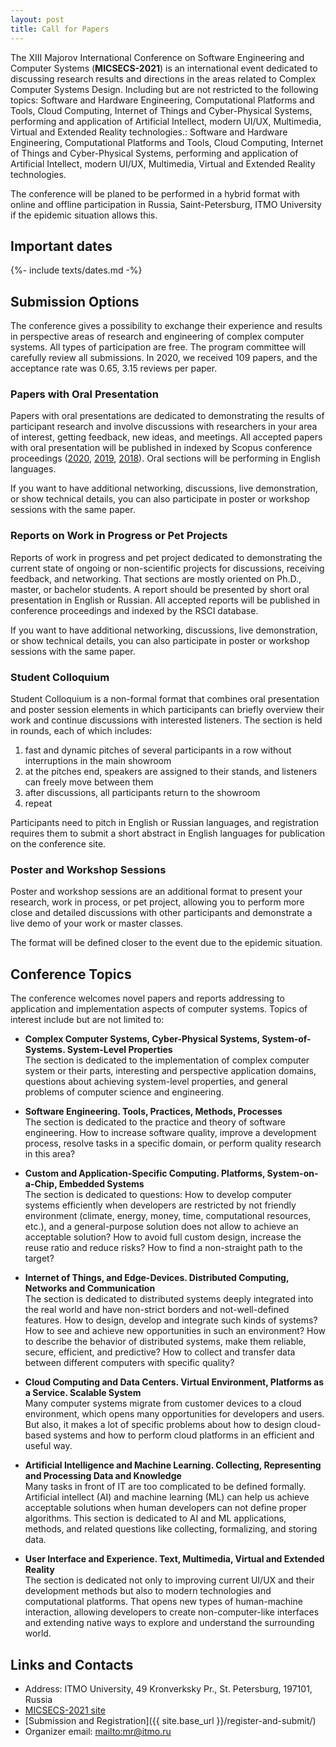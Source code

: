 ```yaml
---
layout: post
title: Call for Papers
---
```


The XIII Majorov International Conference on Software Engineering and Computer Systems (**MICSECS-2021**) is an international event dedicated to discussing research results and directions in the areas related to Complex Computer Systems Design. Including but are not restricted to the following topics: Software and Hardware Engineering, Computational Platforms and Tools, Cloud Computing, Internet of Things and Cyber-Physical Systems, performing and application of Artificial Intellect, modern UI/UX, Multimedia, Virtual and Extended Reality technologies.: Software and Hardware Engineering, Computational Platforms and Tools, Cloud Computing, Internet of Things and Cyber-Physical Systems, performing and application of Artificial Intellect, modern UI/UX, Multimedia, Virtual and Extended Reality technologies.

The conference will be planed to be performed in a hybrid format with online and offline participation in Russia, Saint-Petersburg, ITMO University if the epidemic situation allows this.

## Important dates

{%- include texts/dates.md -%}

## Submission Options

The conference gives a possibility to exchange their experience and results in perspective areas of research and engineering of complex computer systems. All types of participation are free. The program committee will carefully review all submissions. In 2020, we received 109 papers, and the acceptance rate was 0.65, 3.15 reviews per paper. 

### Papers with Oral Presentation

Papers with oral presentations are dedicated to demonstrating the results of participant research and involve discussions with researchers in your area of interest, getting feedback, new ideas, and meetings. All accepted papers with oral presentation will be published in indexed by Scopus conference proceedings ([2020](http://ceur-ws.org/Vol-2893/), [2019](http://ceur-ws.org/Vol-2590/), [2018](http://ceur-ws.org/Vol-2344/)). Oral sections will be performing in English languages.

If you want to have additional networking, discussions, live demonstration, or show technical details, you can also participate in poster or workshop sessions with the same paper.

### Reports on Work in Progress or Pet Projects

Reports of work in progress and pet project dedicated to demonstrating the current state of ongoing or non-scientific projects for discussions, receiving feedback, and networking. That sections are mostly oriented on Ph.D., master, or bachelor students. A report should be presented by short oral presentation in English or Russian. All accepted reports will be published in conference proceedings and indexed by the RSCI database.

If you want to have additional networking, discussions, live demonstration, or show technical details, you can also participate in poster or workshop sessions with the same paper.

### Student Colloquium 

Student Colloquium is a non-formal format that combines oral presentation and poster session elements in which participants can briefly overview their work and continue discussions with interested listeners. The section is held in rounds, each of which includes:

1. fast and dynamic pitches of several participants in a row without interruptions in the main showroom
2. at the pitches end, speakers are assigned to their stands, and listeners can freely move between them
3. after discussions, all participants return to the showroom
4. repeat

Participants need to pitch in English or Russian languages, and registration requires them to submit a short abstract in English languages for publication on the conference site.

### Poster and Workshop Sessions

Poster and workshop sessions are an additional format to present your research, work in process, or pet project, allowing you to perform more close and detailed discussions with other participants and demonstrate a live demo of your work or master classes. 

The format will be defined closer to the event due to the epidemic situation.

## Conference Topics

The conference welcomes novel papers and reports addressing to application and implementation aspects of computer systems. Topics of interest include but are not limited to:

- **Complex Computer Systems, Cyber-Physical Systems, System-of-Systems. System-Level Properties** <br/>
The section is dedicated to the implementation of complex computer system or their parts, interesting and perspective application domains, questions about achieving system-level properties, and general problems of computer science and engineering.
  
- **Software Engineering. Tools, Practices, Methods, Processes** <br/>
The section is dedicated to the practice and theory of software engineering. How to increase software quality, improve a development process, resolve tasks in a specific domain, or perform quality research in this area?
  
- **Custom and Application-Specific Computing. Platforms, System-on-a-Chip, Embedded Systems** <br/>
The section is dedicated to questions: How to develop computer systems efficiently when developers are restricted by not friendly environment (climate, energy, money, time, computational resources, etc.), and a general-purpose solution does not allow to achieve an acceptable solution? How to avoid full custom design, increase the reuse ratio and reduce risks? How to find a non-straight path to the target?

- **Internet of Things, and Edge-Devices. Distributed Computing, Networks and Communication** <br/>
The section is dedicated to distributed systems deeply integrated into the real world and have non-strict borders and not-well-defined features. How to design, develop and integrate such kinds of systems? How to see and achieve new opportunities in such an environment? How to describe the behavior of distributed systems, make them reliable, secure, efficient, and predictive? How to collect and transfer data between different computers with specific quality?

- **Cloud Computing and Data Centers. Virtual Environment, Platforms as a Service. Scalable System** <br/>
Many computer systems migrate from customer devices to a cloud environment, which opens many opportunities for developers and users. But also, it makes a lot of specific problems about how to design cloud-based systems and how to perform cloud platforms in an efficient and useful way.

- **Artificial Intelligence and Machine Learning. Collecting, Representing and Processing Data and Knowledge** <br/>
Many tasks in front of IT are too complicated to be defined formally. Artificial intellect (AI) and machine learning (ML) can help us achieve acceptable solutions when human developers can not define proper algorithms. This section is dedicated to AI and ML applications, methods, and related questions like collecting, formalizing, and storing data.

- **User Interface and Experience. Text, Multimedia, Virtual and Extended Reality** <br/> 
The section is dedicated not only to improving current UI/UX and their development methods but also to modern technologies and computational platforms. That opens new types of human-machine interaction, allowing developers to create non-computer-like interfaces and extending native ways to explore and understand the surrounding world. 

## Links and Contacts

- Address: ITMO University, 49 Kronverksky Pr., St. Petersburg, 197101, Russia
- [MICSECS-2021 site]()
- [Submission and Registration]({{ site.base_url }}/register-and-submit/)
- Organizer email: <mailto:mr@itmo.ru>
